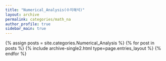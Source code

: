 ```yaml
---
title: "Numerical_Analysis(수치해석)"
layout: archive
permalink: categories/math_na
author_profile: true
sidebar_main: true
---
```


{% assign posts = site.categories.Numerical_Analysis %}
{% for post in posts %} {% include archive-single2.html type=page.entries_layout %} {% endfor %}
